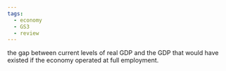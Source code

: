 ```yaml
---
tags:
  - economy
  - GS3
  - review
---
```

the gap between current levels of real GDP and the GDP that would have existed if the economy operated at full employment.